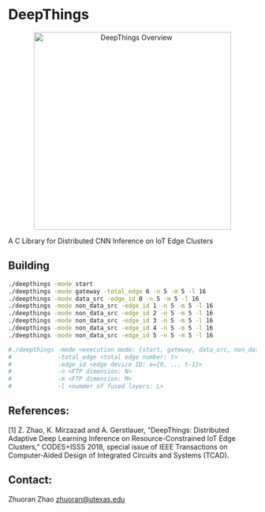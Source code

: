 # DeepThings

<p align="center"><img src="https://zoranzhao.github.io/deepthings.png" alt="DeepThings Overview" title="DeepThings" width="400px"/></p>

A C Library for Distributed CNN Inference on IoT Edge Clusters 


## Building

```bash
./deepthings -mode start
./deepthings -mode gateway -total_edge 6 -n 5 -m 5 -l 16
./deepthings -mode data_src -edge_id 0 -n 5 -m 5 -l 16
./deepthings -mode non_data_src -edge_id 1 -n 5 -m 5 -l 16
./deepthings -mode non_data_src -edge_id 2 -n 5 -m 5 -l 16
./deepthings -mode non_data_src -edge_id 3 -n 5 -m 5 -l 16
./deepthings -mode non_data_src -edge_id 4 -n 5 -m 5 -l 16
./deepthings -mode non_data_src -edge_id 5 -n 5 -m 5 -l 16

#./deepthings -mode <execution mode: {start, gateway, data_src, non_data_src}> 
#             -total_edge <total edge number: t> 
#             -edge_id <edge device ID: e={0, ... t-1}>
#             -n <FTP dimension: N> 
#             -m <FTP dimension: M> 
#             -l <numder of fused layers: L>
```

## References:
[1] Z. Zhao, K. Mirzazad and A. Gerstlauer, "DeepThings: Distributed Adaptive Deep Learning Inference 
on Resource-Constrained IoT Edge Clusters," CODES+ISSS 2018, special issue of IEEE Transactions on 
Computer-Aided Design of Integrated Circuits and Systems (TCAD).

## Contact:
Zhuoran Zhao <zhuoran@utexas.edu>
